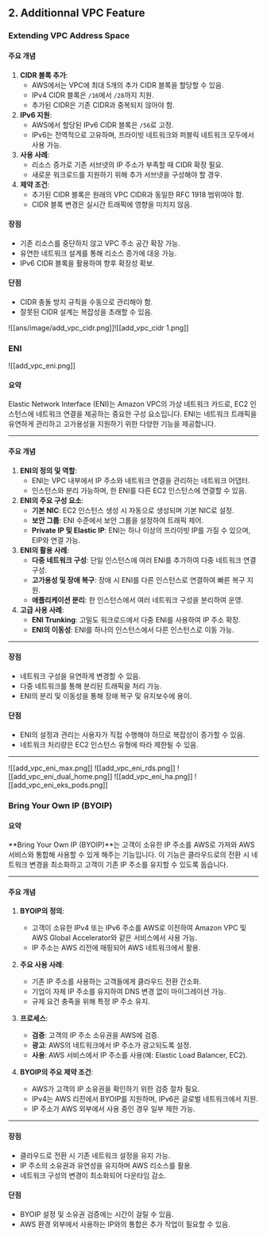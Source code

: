## 2. Additionnal VPC Feature

### Extending VPC Address Space
#### **주요 개념**

1. **CIDR 블록 추가**:
	- AWS에서는 VPC에 최대 5개의 추가 CIDR 블록을 할당할 수 있음.
	- IPv4 CIDR 블록은 `/16`에서 `/28`까지 지원.
	- 추가된 CIDR은 기존 CIDR과 중복되지 않아야 함.
2. **IPv6 지원**:
	- AWS에서 할당된 IPv6 CIDR 블록은 `/56`로 고정.
	- IPv6는 전역적으로 고유하며, 프라이빗 네트워크와 퍼블릭 네트워크 모두에서 사용 가능.
3. **사용 사례**:
	- 리소스 증가로 기존 서브넷의 IP 주소가 부족할 때 CIDR 확장 필요.
	- 새로운 워크로드를 지원하기 위해 추가 서브넷을 구성해야 할 경우.
4. **제약 조건**:
	- 추가된 CIDR 블록은 원래의 VPC CIDR과 동일한 RFC 1918 범위여야 함.
	- CIDR 블록 변경은 실시간 트래픽에 영향을 미치지 않음.

#### **장점**
- 기존 리소스를 중단하지 않고 VPC 주소 공간 확장 가능.
- 유연한 네트워크 설계를 통해 리소스 증가에 대응 가능.
- IPv6 CIDR 블록을 활용하여 향후 확장성 확보.

#### **단점**
- CIDR 충돌 방지 규칙을 수동으로 관리해야 함.
- 잘못된 CIDR 설계는 복잡성을 초래할 수 있음.

![[ans/image/add_vpc_cidr.png]]![[add_vpc_cidr 1.png]]

### ENI
![[add_vpc_eni.png]]
#### **요약**
Elastic Network Interface (ENI)는 Amazon VPC의 가상 네트워크 카드로, EC2 인스턴스에 네트워크 연결을 제공하는 중요한 구성 요소입니다. ENI는 네트워크 트래픽을 유연하게 관리하고 고가용성을 지원하기 위한 다양한 기능을 제공합니다.

---

#### **주요 개념**

1. **ENI의 정의 및 역할**:
	- ENI는 VPC 내부에서 IP 주소와 네트워크 연결을 관리하는 네트워크 어댑터.
	- 인스턴스와 분리 가능하며, 한 ENI를 다른 EC2 인스턴스에 연결할 수 있음.
2. **ENI의 주요 구성 요소**:
	- **기본 NIC**: EC2 인스턴스 생성 시 자동으로 생성되며 기본 NIC로 설정.
	- **보안 그룹**: ENI 수준에서 보안 그룹을 설정하여 트래픽 제어.
	- **Private IP 및 Elastic IP**: ENI는 하나 이상의 프라이빗 IP를 가질 수 있으며, EIP와 연결 가능.
3. **ENI의 활용 사례**:
	- **다중 네트워크 구성**: 단일 인스턴스에 여러 ENI를 추가하여 다중 네트워크 연결 구성.
	- **고가용성 및 장애 복구**: 장애 시 ENI를 다른 인스턴스로 연결하여 빠른 복구 지원.
	- **애플리케이션 분리**: 한 인스턴스에서 여러 네트워크 구성을 분리하여 운영.
4. **고급 사용 사례**:
	- **ENI Trunking**: 고밀도 워크로드에서 다중 ENI를 사용하여 IP 주소 확장.
	- **ENI의 이동성**: ENI를 하나의 인스턴스에서 다른 인스턴스로 이동 가능.

---

#### **장점**

- 네트워크 구성을 유연하게 변경할 수 있음.
- 다중 네트워크를 통해 분리된 트래픽을 처리 가능.
- ENI의 분리 및 이동성을 통해 장애 복구 및 유지보수에 용이.

#### **단점**

- ENI의 설정과 관리는 사용자가 직접 수행해야 하므로 복잡성이 증가할 수 있음.
- 네트워크 처리량은 EC2 인스턴스 유형에 따라 제한될 수 있음.

---

![[add_vpc_eni_max.png]]
![[add_vpc_eni_rds.png]]
![[add_vpc_eni_dual_home.png]]
![[add_vpc_eni_ha.png]]
![[add_vpc_eni_eks_pods.png]]

### Bring Your Own IP (BYOIP)
#### **요약**

**Bring Your Own IP (BYOIP)**는 고객이 소유한 IP 주소를 AWS로 가져와 AWS 서비스와 통합해 사용할 수 있게 해주는 기능입니다. 이 기능은 클라우드로의 전환 시 네트워크 변경을 최소화하고 고객이 기존 IP 주소를 유지할 수 있도록 돕습니다.

---

#### **주요 개념**

1. **BYOIP의 정의**:
	
	- 고객이 소유한 IPv4 또는 IPv6 주소를 AWS로 이전하여 Amazon VPC 및 AWS Global Accelerator와 같은 서비스에서 사용 가능.
	- IP 주소는 AWS 리전에 매핑되어 AWS 네트워크에서 활용.
2. **주요 사용 사례**:
	
	- 기존 IP 주소를 사용하는 고객들에게 클라우드 전환 간소화.
	- 기업이 자체 IP 주소를 유지하여 DNS 변경 없이 마이그레이션 가능.
	- 규제 요건 충족을 위해 특정 IP 주소 유지.
3. **프로세스**:
	
	- **검증**: 고객의 IP 주소 소유권을 AWS에 검증.
	- **광고**: AWS의 네트워크에서 IP 주소가 광고되도록 설정.
	- **사용**: AWS 서비스에서 IP 주소를 사용(예: Elastic Load Balancer, EC2).
4. **BYOIP의 주요 제약 조건**:
	
	- AWS가 고객의 IP 소유권을 확인하기 위한 검증 절차 필요.
	- IPv4는 AWS 리전에서 BYOIP를 지원하며, IPv6은 글로벌 네트워크에서 지원.
	- IP 주소가 AWS 외부에서 사용 중인 경우 일부 제한 가능.

---

#### **장점**

- 클라우드로 전환 시 기존 네트워크 설정을 유지 가능.
- IP 주소의 소유권과 유연성을 유지하며 AWS 리소스를 활용.
- 네트워크 구성의 변경이 최소화되어 다운타임 감소.

#### **단점**

- BYOIP 설정 및 소유권 검증에는 시간이 걸릴 수 있음.
- AWS 환경 외부에서 사용하는 IP와의 통합은 추가 작업이 필요할 수 있음.